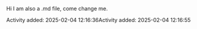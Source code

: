 Hi I am also a .md file, come change me.

Activity added: 2025-02-04 12:16:36Activity added: 2025-02-04 12:16:55
